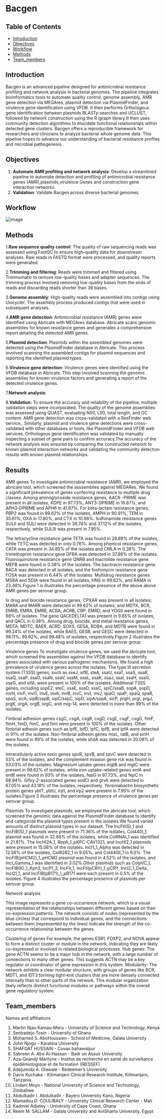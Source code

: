 # Bacgen
## Table of Contents
- [Introduction](#Introduction)
- [Objectives](#Objectives)
- [Workflow](#Workflow)
- [Methods](#Methods)
- [Team_members](#Team_members)

## Introduction
Bacgen is an advanced pipeline designed for antimicrobial resistance profiling and network analysis in bacterial genomes. The pipeline integrates bioinformatics tools to automate quality control, genome assembly, AMR gene detection via MEGAres, plasmid detection via PlasmidFinder, and virulence gene identification using VFDB. It then performs Orthologous gene identification between plasmids  BLASTp searches and UCLUST, followed by network construction using the R igraph library.It then uses community detection algorithms to elucidate functional relationships within detected gene clusters.
Bacgen offers a reproducible framework for researchers and clinicians to analyze bacterial whole genome data. This pipeline hopes to advance our understanding of bacterial resistance profiles and microbial pathogenesis.

## Objectives
1. __Automate AMR profiling and network analysis__: Develop a streamlined pipeline to automate detection and profiling of antimicrobial resistance genes (AMR),plasmids,virulence Genes and construction gene interaction networks.
2. __Validation__: Validate Bacgen across diverse bacterial genomes.

## Workflow
![image](https://github.com/user-attachments/assets/e3b3e4f3-d620-4be7-b2a8-2c717313db05)

## Methods
1.__Raw sequence quality control__:
The quality of raw sequencing reads was assessed using FastQC to ensure high-quality data for downstream analyses. Raw reads in FASTQ format were processed, and quality reports were generated.

2.__Trimming and filtering__:
Reads were trimmed and filtered using Trimmomatic to remove low-quality bases and adapter sequences. The trimming process involved removing low-quality bases from the ends of reads and discarding reads shorter than 36 bases.

3.__Genome assembly__:
High-quality reads were assembled into contigs using Unicycler. The assembly process produced contigs that were used in subsequent analyses.

4.__AMR gene detection__:
Antimicrobial resistance (AMR) genes were identified using Abricate with MEGAres database. Abricate scans genomic assemblies for known resistance genes and generates a comprehensive report detailing the detected AMR genes.

5.__Plasmid detection__:
Plasmids within the assembled genomes were detected using the PlasmidFinder database in Abricate. This process involved scanning the assembled contigs for plasmid sequences and reporting the identified plasmid types.

6.__Virulence gene detection__:
Virulence genes were identified using the VFDB database in Abricate. This step involved scanning the genomic assemblies for known virulence factors and generating a report of the detected virulence genes.

7.__Network analysis__:


8.__Validation:__
To ensure the accuracy and reliability of the pipeline, multiple validation steps were incorporated. The quality of the genome assemblies was assessed using QUAST, evaluating N50, L50, total length, and GC content. AMR gene detection was cross-validated with a ResFinder web service,. Similarly, plasmid and virulence gene detections were cross-validated with other databases or tools, like PlasmidFinder and VFDB web services. Orthologous gene identification was validated by manually inspecting a subset of gene pairs to confirm accuracy.The accuracy of the network analysis was ensured by comparing the constructed network to known plasmid interaction networks and validating the community detection results with known plasmid relationships.

## Results
AMR genes
To investigate antimicrobial resistance (AMR), we employed the abricate tool, which screened the asssemblies against MEGARes. We found a significant prevalence of genes conferring resistance to multiple drug classes. Among aminoglycoside resistance genes, AAC6	-PRIME was present in all isolates, KDPE in 97.73%, ANT3-DPRIME in 16.67%, and APH3-DPRIME and APH6 in 41.67%. For beta-lactam resistance genes, PBP2 was found in 99.62% of the isolates, AMPH in 90.91%, TEM in 35.61%, OXA in 17.80%, and CTX in 10.98%. Sulfonamide resistance genes SULII and SULI were detected in 36.74% and 37.12% of the isolates, respectively, while SULIII was present in 7.95%.

The tetracycline resistance gene TETA was found in 26.89% of the isolates, while TETC was detected in only 0.76%. Among phenicol resistance genes, CATA was present in 34.85% of the isolates and CMLA in 0.38%. The trimethoprim resistance gene DFRA was detected in 37.88% of the isolates. Fluoroquinolone resistance gene QNRB and macrolide resistance gene MEFB were found in 0.38% of the isolates. The bacitracin resistance gene BACA was detected in all isolates, and the fosfomycin resistance gene FOSA was present in 6.44% of the isolates. Multidrug resistance genes MSBA and SDIA were found in all isolates, HNS in 99.62%, and RAMA in 23.48%.Figure 1 is illustrates the percentage presence of the above above AMR genes per serovar group.

In  drug and biocide resistance genes, CPXAR was present in all isolates; MARA and MARR were detected in 99.62% of isolates; and MDTK, BCR, EMRB, EMRA, EMRR, ACRA, ACRB, CRP, EMRD, and YOGII were found in 98% of isolates. The gene QACEDELTA1 was present in 9.85% of isolates, and QACL in 0.38%. Among drug, biocide, and metal resistance genes, MDTA, MDTC, BAER, ACRD, SOXS, GESA, ROBA, and MDTB were found in 99.24% of the isolates, while BAES, GESB, and GESC were detected in 98.11%, 99.62%, and 98.48% of isolates, respectively.Figure 2 illustrates the percentage presence of drug and biocide genes per serovar group

Virulence genes
To investigate virulence genes, we used the abricate tool, which screened the assemblies against the VFDB database to identify genes associated with various pathogenic mechanisms. We found a high prevalence of virulence genes across the isolates. The type III secretion system (T3SS) genes, such as sseJ, sifB, steA, ssaU, ssaT, ssaS, ssaR, ssaQ, ssaP, ssaO, ssaN, ssaV, ssaM, ssaL, ssaK, ssaJ, ssaI, ssaH, ssaG, sseG, and sifA, were present in 100% of the isolates. Additional T3SS genes, including sopE2, steC, ssaE, ssaD, ssaC, spiC/ssaB, sopA, sopD, invH, invF, invG, invE, invA, invB, invC, invI, invJ, spaO, spaP, spaQ, spaR, spaS, sicA, sipB/sspB, sipC/sspC, sipD, sipA/sspA, sicP, prgH, prgI, prgJ, prgK, orgA, orgB, orgC, and mig-14, were detected in more than 99% of the isolates.

Fimbrial adhesion genes csgC, csgA, csgB, csgD, csgE, csgF, csgG, fimF, fimH, fimD, fimC, and fimI were present in 100% of the isolates. Other fimbrial adhesin genes such as lpfE, lpfD, lpfC, lpfB, and lpfA were detected in 91% of the isolates. Non-fimbrial adhesin genes misL, ratB, and sinH were found in 99% of the isolates, while shdA was detected in 20.08% of the isolates.

Intracellularly active toxin genes spvR, spvB, and spvC were detected in 53% of the isolates, and the complement evasion gene rck was found in 53.03% of the isolates. Magnesium uptake genes mgtB and mgtC were present in 99.62% of isolates, while iron uptake-related genes entA and entB were found in 93% of the isolates, fepG in 97.73%, and fepC in 68.94%. Gifsy-2-associated genes sodCI and grvA were detected in 67.05% and 43.18% of the isolates, respectively. Yersiniabactin biosynthetic protein genes ybtT, ybtU, irp1, and irp2 were present in 7.95% of the isolates.Figure 3 illustrates the percentage presence of virulence genes per serovar group.

Plasmids
To investigate plasmids, we employed the abricate tool, which screened the genomic data against the PlasmidFinder database to identify and categorize the plasmid types present in the isolates.We found varied amounts of distinct plasmid types in our dataset. The IncFII(S)_1 and IncFIB(S)_1 plasmids were present in 71.36% of the isolates. Col440I_1 plasmid was found in 32.66% of the isolates, while ColRNAI_1 was identified in 21.61%. The IncHI2A_1, RepA_1_pKPC-CAV1321, and IncHI2_1 plasmids were present in 15.08% of the isolates. IncI1_1_Alpha was detected in 12.56% of the isolates, Col8282_1 in 9.05%, and Col440II_1 in 6.0%. The IncFIB(pHCM2)_1_pHCM2 plasmid was found in 4.52% of the isolates, and IncI_Gamma_1 was identified in 3.02%.Other plasmids such as ColpVC_1, IncFIB(K)_1_Kpn3, IncP1_3, IncFII_1, IncFII(pCRY)_1_pCRY, IncI2_1_Delta, IncQ1_1, and IncFIB(pB171)_1_pB171 were each present in 0.5% of the isolates. Figure 4 illustrates the percentage presence of plasmids per serovar group.



Network analysis




This image represents a gene co-occurrence network, which is a visual representation of the relationships between different genes based on their co-expression patterns. The network consists of nodes (represented by the blue circles) that correspond to individual genes, and the connections between them (represented by the lines) indicate the strength of the co-occurrence relationship between the genes.

Clustering of genes
For example, the genes ESR1, FOXP2, and NOVA appear to form a distinct cluster or module in the network, indicating they are likely co-expressed or involved in related biological processes.
Hub genes:
The gene ACTN seems to be a major hub in the network, with a large number of connections to many other genes. This suggests ACTN may be a key regulator or coordinator of gene expression in this system.
Modularity:
The network exhibits a clear modular structure, with groups of genes like BCR, MDT1, and IDT3 forming tight-knit clusters that are more densely connected internally than to other parts of the network. This modular organization likely reflects distinct functional modules or pathways within the overall gene regulatory system.



## Team_members
Names and affiliations
1. Martin Njau Kamau-Meru - University of Science and Technology, Kenya
2. Senbadejo Tosin - University of Ghana
3. Mohamed S. AboHoussien - School of Medicine, Galala University
4. John Njogu - Karatina University
5. SHAFQAT HUSSAIN - Cuvas bahawalpur
6. ⁠Sabreen A. Abo Al-Hassan - Badr un Assuir University
7. Aza-Gnandji Marilyne - Institut de recherche en santé de surveillance épidémiologique et de formation (IRESSEF)  
8. Adejumobi A. Olawale - Redeemer’s University
9. ⁠Davis Kuchaka - Kilimanjaro Clinical Research Institute, Kilimanjaro, Tanzania.
10. Lindani Moyo - National University of Science and Technology, Zimbabwe
11. Abdulkadir I. Abdulkadir - Bayero University Kano, Nigeria
12. Mamadou D. COULIBALY  -   University Clinical Research Center - Mali
13. Kadmiel Adjetey - University of Cape Coast, Ghana
14. ⁠Reem M. SALLAM - Galala University and AinShams University, Egypt
